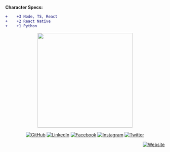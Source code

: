 <!-- <pre>
 _______       __   _____   
 \      \     |__| /     \  
 /   |   \    |  |/  \ /  \ 
/    |    \   |  /    Y    \
\____|__  /\__|  \____|__  /
        \/\______|       \/ 
        
</pre>

<pre>

 _______      _____        ____.  _____      _____     ____ ___.____        _________   _____   ________  ._____________ 
 \      \    /  _  \      |    | /  _  \    /     \   |    |   \    |      /   _____/  /  _  \  \_____  \ |   \______   \
 /   |   \  /  /_\  \     |    |/  /_\  \  /  \ /  \  |    |   /    |      \_____  \  /  /_\  \  /  / \  \|   ||    |  _/
/    |    \/    |    \/\__|    /    |    \/    Y    \ |    |  /|    |___   /        \/    |    \/   \_/.  \   ||    |   \
\____|__  /\____|__  /\________\____|__  /\____|__  / |______/ |_______ \ /_______  /\____|__  /\_____\ \_/___||______  /
        \/         \/                  \/         \/                   \/         \/         \/        \__>           \/ 

</pre> -->

<!-- <pre>

 _______      _____        ____.  _____      _____    
 \      \    /  _  \      |    | /  _  \    /     \   
 /   |   \  /  /_\  \     |    |/  /_\  \  /  \ /  \  
/    |    \/    |    \/\__|    /    |    \/    Y    \ 
\____|__  /\____|__  /\________\____|__  /\____|__  / 
        \/         \/                  \/         \/  

</pre> -->

<!-- <pre>

,---.   .--.     .-./`)  ,---.    ,---. 
|    \  |  |     \ '_ .')|    \  /    | 
|  ,  \ |  |    (_ (_) _)|  ,  \/  ,  | 
|  |\_ \|  |      / .  \ |  |\_   /|  | 
|  _( )_\  | ___  |-'`|  |  _( )_/ |  | 
| (_ o _)  ||   | |   '  | (_ o _) |  | 
|  (_,_)\  ||   `-'  /   |  (_,_)  |  | 
|  |    |  | \      /    |  |      |  | 
'--'    '--'  `-..-'     '--'      '--' 
                                        

</pre> -->

<!-- <pre>

     .-') _             _   .-')    
    ( OO ) )           ( '.( OO )_  
,--./ ,--,'       ,--.  ,--.   ,--.)
|   \ |  |\   .-')| ,|  |   `.'   | 
|    \|  | ) ( OO |(_|  |         | 
|  .     |/  | `-'|  |  |  |'.'|  | 
|  |\    |   ,--. |  |  |  |   |  | 
|  | \   |   |  '-'  /  |  |   |  | 
`--'  `--'    `-----'   `--'   `--' 

-    (Trait: Coffeenista) +20% coffee instake

<p align="center">
  <img src="https://user-images.githubusercontent.com/74038190/218265814-3084a4ba-809c-4135-afc0-8685d0f634b3.gif" width="200">
</p>

</pre> -->

**Character Specs:**
```diff
+    +3 Node, TS, React
+    +2 React Native
+    +1 Python
```

<p align="center">
  <picture>
    <source media="(prefers-color-scheme: dark)" srcset="https://user-images.githubusercontent.com/74038190/212284145-bf2c01a8-c448-4f1a-b911-996024c84606.gif" />
    <source media="(prefers-color-scheme: light)" srcset="https://media.giphy.com/media/WUlplcMpOCEmTGBtBW/giphy.gif" />
    <img src="https://media.giphy.com/media/WUlplcMpOCEmTGBtBW/giphy.gif" width="300">
  </picture>
</p>

<!--
<p align="center">
  <picture>
    <source media="(prefers-color-scheme: dark)" srcset="https://github-readme-activity-graph.vercel.app/graph?username=najamulsaqib&bg_color=161b22&color=5C8374&line=5C8374&point=183D3D&area=true&hide_border=true&hide_title=true&area_color=93B1A6" />
    <source media="(prefers-color-scheme: light)" srcset="https://github-readme-activity-graph.vercel.app/graph?username=najamulsaqib&bg_color=fff&color=5C8374&line=93B1A6&point=93B1A6&area=true&hide_border=true&hide_title=true&area_color=183D3D" />
    <img src="https://github-readme-activity-graph.vercel.app/graph?username=najamulsaqib&bg_color=161b22&color=93B1A6&line=5C8374&point=183D3D&area=true&hide_border=true&hide_title=true&area_color=93B1A6" width="100%" />
  </picture>
</p>


<p align="center">
  <img src="https://user-images.githubusercontent.com/74038190/212747107-5b654ba5-31c6-4366-b42b-51b822e9bc52.gif" width="100%">
</p>
-->

<p align="center">
 	<a href="https://github.com/najamulsaqib"><img src="https://img.icons8.com/doodle/48/github--v1.png" alt="GitHub"/></a>
 	<a href="https://www.linkedin.com/in/1najamulsaqib/"><img src="https://img.icons8.com/doodle/48/linkedin-circled.png" alt="LinkedIn"/></a>
 	<a href="https://www.facebook.com/1najamulsaqib/"><img src="https://img.icons8.com/doodle/48/facebook-circled.png" alt="Facebook"/></a>
 	<a href="https://www.instagram.com/1najamulsaqib/"><img src="https://img.icons8.com/doodle/48/instagram-new.png" alt="Instagram"/></a>
 	<a href="https://twitter.com/1najamulsaqib"><img src="https://img.icons8.com/doodle/48/old-twitter-logo.png" alt="Twitter"/></a>
</p>
<p align="right">
 	<a href="https://najamulsaqib.me/"><img src="https://img.icons8.com/doodle/48/trollface.png" alt="Website"/></a>
</p>
